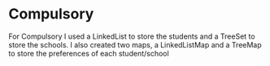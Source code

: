 # Compulsory  
  
For Compulsory I used a LinkedList to store the students and a TreeSet to store the schools.
I also created two maps, a LinkedListMap and a TreeMap to store the preferences of each student/school
